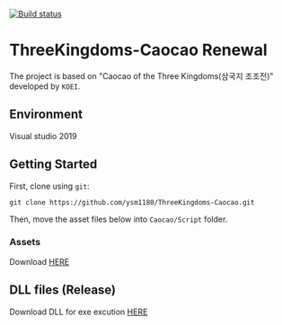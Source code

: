 [![Build status](https://ci.appveyor.com/api/projects/status/afeb61vd1tpqmt1m/branch/main?svg=true)](https://ci.appveyor.com/project/ysm1180/threekingdoms-caocao/branch/main)

# ThreeKingdoms-Caocao Renewal

The project is based on "Caocao of the Three Kingdoms(삼국지 조조전)" developed by `KOEI`.

## Environment
Visual studio 2019

## Getting Started
First, clone using `git`:
```
git clone https://github.com/ysm1180/ThreeKingdoms-Caocao.git
```

Then, move the asset files below into `Caocao/Script` folder.

### Assets
[2]: https://drive.google.com/open?id=12O4JGGW5Yhx1Pa0YDN0fToQZgfhOWGbA
Download [HERE][2]


##  DLL files (Release)
[1]: https://drive.google.com/open?id=1yFI_eygUS8rHSiJ8b218gQBGaUtQPBjH
Download DLL for exe excution [HERE][1]
